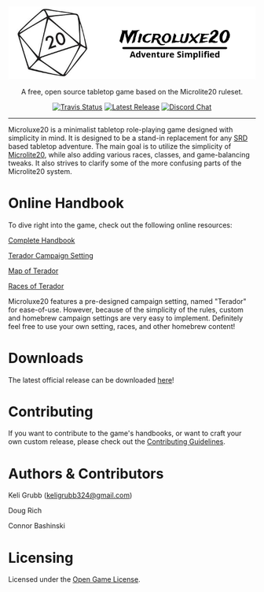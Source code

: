 <p align="center">
<a href="http://microluxe20.com"><img alt="Microluxe 20" src="src/static/logo.png" ></a>
</p>

<p align="center">
  A free, open source tabletop game based on the Microlite20 ruleset.
</p>

<p align="center">
  <a href="https://travis-ci.org/kgrubb/microluxe20"><img alt="Travis Status" src="https://travis-ci.org/kgrubb/microluxe20.svg"></a>
   <a href="https://github.com/kgrubb/microluxe20/releases/latest"><img alt="Latest Release" src="https://img.shields.io/github/release/kgrubb/microluxe20.svg"></a>
  <a href="https://discord.gg/fG36f6M"><img alt="Discord Chat" src="https://discordapp.com/api/guilds/278725721151504384/widget.png"></a>
</p>

---

Microluxe20 is a minimalist tabletop role-playing game designed with simplicity
in mind. It is designed to be a stand-in replacement for any
[SRD](https://en.wikipedia.org/wiki/System_Reference_Document) based tabletop
adventure. The main goal is to utilize the simplicity of
[Microlite20](http://microlite20.net/), while also adding various races,
classes, and game-balancing tweaks. It also strives to clarify some of the more
confusing parts of the Microlite20 system.

# Online Handbook

To dive right into the game, check out the following online resources:

[Complete Handbook](src/markdown/microluxe20_handbook.md)

[Terador Campaign Setting](src/markdown/microluxe20_lore.md)

[Map of Terador](https://raw.githubusercontent.com/kgrubb/microluxe20/master/map/Terador-complete.png)

[Races of Terador](src/markdown/microluxe20_races.md)

Microluxe20 features a pre-designed campaign setting, named "Terador" for
ease-of-use. However, because of the simplicity of the rules, custom and
homebrew campaign settings are very easy to implement. Definitely feel free to
use your own setting, races, and other homebrew content!

# Downloads

The latest official release can be downloaded
[here](https://github.com/kgrubb/microluxe20/releases/latest)!

# Contributing

If you want to contribute to the game's handbooks, or want to craft your own
custom release, please check out the [Contributing Guidelines](CONTRIBUTING.md).

# Authors & Contributors

Keli Grubb (<keligrubb324@gmail.com>)

Doug Rich

Connor Bashinski

# Licensing

Licensed under the [Open Game License](LICENSE).
